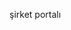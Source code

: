 <Token xmlns:xlink="http://www.w3.org/1999/xlink">şirket portalı</Token>

<!--HONumber=Jun16_HO4-->


